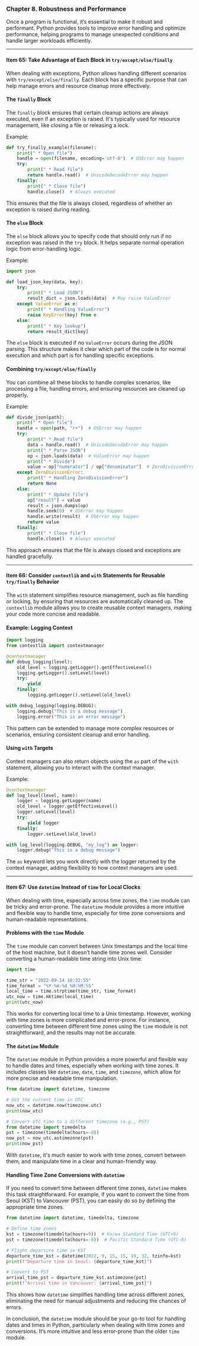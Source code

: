 ### Chapter 8. Robustness and Performance

Once a program is functional, it’s essential to make it robust and performant. Python provides tools to improve error handling and optimize performance, helping programs to manage unexpected conditions and handle larger workloads efficiently.

---

#### Item 65: Take Advantage of Each Block in `try/except/else/finally`

When dealing with exceptions, Python allows handling different scenarios with `try/except/else/finally`. Each block has a specific purpose that can help manage errors and resource cleanup more effectively.

#### The `finally` Block
The `finally` block ensures that certain cleanup actions are always executed, even if an exception is raised. It's typically used for resource management, like closing a file or releasing a lock. 

Example:
```python
def try_finally_example(filename):
    print(" * Open file")
    handle = open(filename, encoding='utf-8')  # OSError may happen
    try:
        print(" * Read file")
        return handle.read()  # UnicodeDecodeError may happen
    finally:
        print(" * Close file")
        handle.close()  # Always executed
```

This ensures that the file is always closed, regardless of whether an exception is raised during reading.

#### The `else` Block
The `else` block allows you to specify code that should only run if no exception was raised in the `try` block. It helps separate normal operation logic from error-handling logic.

Example:
```python
import json

def load_json_key(data, key):
    try:
        print(" * Load JSON")
        result_dict = json.loads(data)  # May raise ValueError
    except ValueError as e:
        print(" * Handling ValueError")
        raise KeyError(key) from e
    else:
        print(" * Key lookup")
        return result_dict[key]
```

The `else` block is executed if no `ValueError` occurs during the JSON parsing. This structure makes it clear which part of the code is for normal execution and which part is for handling specific exceptions.

#### Combining `try/except/else/finally`
You can combine all these blocks to handle complex scenarios, like processing a file, handling errors, and ensuring resources are cleaned up properly.

Example:
```python
def divide_json(path):
    print(" * Open file")
    handle = open(path, "r+")  # OSError may happen
    try:
        print(" * Read file")
        data = handle.read()  # UnicodeDecodeError may happen
        print(" * Parse JSON")
        op = json.loads(data)  # ValueError may happen
        print(" * Divide")
        value = op["numerator"] / op["denominator"]  # ZeroDivisionError may happen
    except ZeroDivisionError:
        print(" * Handling ZeroDivisionError")
        return None
    else:
        print(" * Update file")
        op["result"] = value
        result = json.dumps(op)
        handle.seek(0)  # OSError may happen
        handle.write(result)  # OSError may happen
        return value
    finally:
        print(" * Close file")
        handle.close()  # Always executed
```

This approach ensures that the file is always closed and exceptions are handled gracefully.

---

#### Item 66: Consider `contextlib` and `with` Statements for Reusable `try/finally` Behavior

The `with` statement simplifies resource management, such as file handling or locking, by ensuring that resources are automatically cleaned up. The `contextlib` module allows you to create reusable context managers, making your code more concise and readable.

#### Example: Logging Context
```python
import logging
from contextlib import contextmanager

@contextmanager
def debug_logging(level):
    old_level = logging.getLogger().getEffectiveLevel()
    logging.getLogger().setLevel(level)
    try:
        yield
    finally:
        logging.getLogger().setLevel(old_level)

with debug_logging(logging.DEBUG):
    logging.debug("This is a debug message")
    logging.error("This is an error message")
```

This pattern can be extended to manage more complex resources or scenarios, ensuring consistent cleanup and error handling.

#### Using `with` Targets
Context managers can also return objects using the `as` part of the `with` statement, allowing you to interact with the context manager.

Example:
```python
@contextmanager
def log_level(level, name):
    logger = logging.getLogger(name)
    old_level = logger.getEffectiveLevel()
    logger.setLevel(level)
    try:
        yield logger
    finally:
        logger.setLevel(old_level)

with log_level(logging.DEBUG, "my_log") as logger:
    logger.debug("This is a debug message")
```

The `as` keyword lets you work directly with the logger returned by the context manager, adding flexibility to how context managers are used.

---

#### Item 67: Use `datetime` Instead of `time` for Local Clocks

When dealing with time, especially across time zones, the `time` module can be tricky and error-prone. The `datetime` module provides a more intuitive and flexible way to handle time, especially for time zone conversions and human-readable representations.

#### Problems with the `time` Module
The `time` module can convert between Unix timestamps and the local time of the host machine, but it doesn’t handle time zones well. Consider converting a human-readable time string into Unix time:

```python
import time

time_str = "2022-09-14 18:32:55"
time_format = "%Y-%m-%d %H:%M:%S"
local_time = time.strptime(time_str, time_format)
utc_now = time.mktime(local_time)
print(utc_now)
```

This works for converting local time to a Unix timestamp. However, working with time zones is more complicated and error-prone. For instance, converting time between different time zones using the `time` module is not straightforward, and the results may not be accurate.

#### The `datetime` Module

The `datetime` module in Python provides a more powerful and flexible way to handle dates and times, especially when working with time zones. It includes classes like `datetime`, `date`, `time`, and `timezone`, which allow for more precise and readable time manipulation.

```python
from datetime import datetime, timezone

# Get the current time in UTC
now_utc = datetime.now(timezone.utc)
print(now_utc)

# Convert UTC time to a different timezone (e.g., PST)
from datetime import timedelta
pst = timezone(timedelta(hours=-8))
now_pst = now_utc.astimezone(pst)
print(now_pst)
```

With `datetime`, it's much easier to work with time zones, convert between them, and manipulate time in a clear and human-friendly way.

#### Handling Time Zone Conversions with `datetime`

If you need to convert time between different time zones, `datetime` makes this task straightforward. For example, if you want to convert the time from Seoul (KST) to Vancouver (PST), you can easily do so by defining the appropriate time zones.

```python
from datetime import datetime, timedelta, timezone

# Define time zones
kst = timezone(timedelta(hours=9))  # Korea Standard Time (UTC+9)
pst = timezone(timedelta(hours=-8))  # Pacific Standard Time (UTC-8)

# Flight departure time in KST
departure_time_kst = datetime(2022, 9, 15, 15, 19, 32, tzinfo=kst)
print(f"Departure time in Seoul: {departure_time_kst}")

# Convert to PST
arrival_time_pst = departure_time_kst.astimezone(pst)
print(f"Arrival time in Vancouver: {arrival_time_pst}")
```

This shows how `datetime` simplifies handling time across different zones, eliminating the need for manual adjustments and reducing the chances of errors.

In conclusion, the `datetime` module should be your go-to tool for handling dates and times in Python, particularly when dealing with time zones and conversions. It’s more intuitive and less error-prone than the older `time` module.